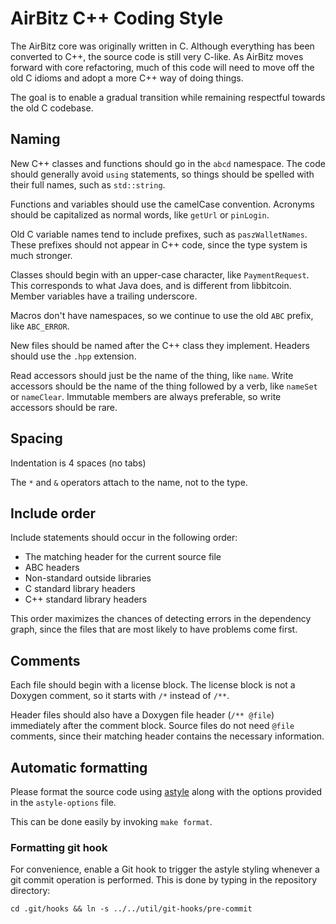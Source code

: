 # AirBitz C++ Coding Style

The AirBitz core was originally written in C.
Although everything has been converted to C++,
the source code is still very C-like.
As AirBitz moves forward with core refactoring,
much of this code will need to move off the old C idioms
and adopt a more C++ way of doing things.

The goal is to enable a gradual transition
while remaining respectful towards the old C codebase.

## Naming

New C++ classes and functions should go in the `abcd` namespace.
The code should generally avoid `using` statements,
so things should be spelled with their full names, such as `std::string`.

Functions and variables should use the camelCase convention.
Acronyms should be capitalized as normal words, like `getUrl` or `pinLogin`.

Old C variable names tend to include prefixes, such as `paszWalletNames`.
These prefixes should not appear in C++ code,
since the type system is much stronger.

Classes should begin with an upper-case character, like `PaymentRequest`.
This corresponds to what Java does, and is different from libbitcoin.
Member variables have a trailing underscore.

Macros don't have namespaces,
so we continue to use the old `ABC` prefix, like `ABC_ERROR`.

New files should be named after the C++ class they implement.
Headers should use the `.hpp` extension.

Read accessors should just be the name of the thing, like `name`.
Write accessors should be the name of the thing followed by a verb,
like `nameSet` or `nameClear`. Immutable members are always preferable,
so write accessors should be rare.

## Spacing

Indentation is 4 spaces (no tabs)

The `*` and `&` operators attach to the name, not to the type.

## Include order

Include statements should occur in the following order:

* The matching header for the current source file
* ABC headers
* Non-standard outside libraries
* C standard library headers
* C++ standard library headers

This order maximizes the chances of detecting errors in the dependency graph,
since the files that are most likely to have problems come first.

## Comments

Each file should begin with a license block.
The license block is not a Doxygen comment,
so it starts with `/*` instead of `/**`.

Header files should also have a Doxygen file header (`/** @file`)
immediately after the comment block.
Source files do not need `@file` comments,
since their matching header contains the necessary information.

## Automatic formatting

Please format the source code using [astyle](http://astyle.sourceforge.net/)
along with the options provided in the `astyle-options` file.

This can be done easily by invoking `make format`.

### Formatting git hook

For convenience, enable a Git hook to trigger the astyle styling whenever a git commit operation is performed.
This is done by typing in the repository directory:

    cd .git/hooks && ln -s ../../util/git-hooks/pre-commit
